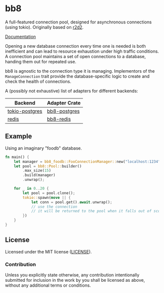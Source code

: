 # bb8

A full-featured connection pool, designed for asynchronous connections (using
tokio). Originally based on [r2d2](https://github.com/sfackler/r2d2).

[Documentation](https://docs.rs/bb8)

Opening a new database connection every time one is needed is both inefficient
and can lead to resource exhaustion under high traffic conditions. A connection
pool maintains a set of open connections to a database, handing them out for
repeated use.

bb8 is agnostic to the connection type it is managing. Implementors of the
`ManageConnection` trait provide the database-specific logic to create and
check the health of connections.

A (possibly not exhaustive) list of adapters for different backends:

Backend | Adapter Crate
------- | -------------
[tokio-postgres](https://github.com/sfackler/rust-postgres) | [bb8-postgres](https://crates.io/crates/bb8-postgres)
[redis](https://github.com/mitsuhiko/redis-rs) | [bb8-redis](https://crates.io/crates/bb8-redis)

## Example

Using an imaginary "foodb" database.

```rust
fn main() {
    let manager = bb8_foodb::FooConnectionManager::new("localhost:1234");
    let pool = bb8::Pool::builder()
        .max_size(15)
        .build(manager)
        .unwrap();

    for _ in 0..20 {
        let pool = pool.clone();
        tokio::spawn(move || {
            let conn = pool.get().await.unwrap();
            // use the connection
            // it will be returned to the pool when it falls out of scope.
        })
    }
}
```

## License

Licensed under the MIT license ([LICENSE](LICENSE)).

### Contribution

Unless you explicitly state otherwise, any contribution intentionally submitted
for inclusion in the work by you shall be licensed as above, without any
additional terms or conditions.
